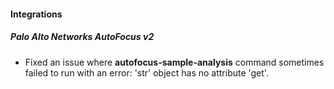 #### Integrations
##### Palo Alto Networks AutoFocus v2
- Fixed an issue where **autofocus-sample-analysis** command sometimes failed to run with an error: 'str' object has no attribute 'get'.
